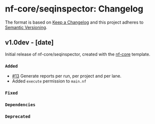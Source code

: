 # nf-core/seqinspector: Changelog

The format is based on [Keep a Changelog](https://keepachangelog.com/en/1.0.0/)
and this project adheres to [Semantic Versioning](https://semver.org/spec/v2.0.0.html).

## v1.0dev - [date]

Initial release of nf-core/seqinspector, created with the [nf-core](https://nf-co.re/) template.

### `Added`

- [#13](https://github.com/nf-core/seqinspector/pull/13) Generate reports per run, per project and per lane.
- Added `execute` permission to `main.nf`

### `Fixed`

### `Dependencies`

### `Deprecated`
